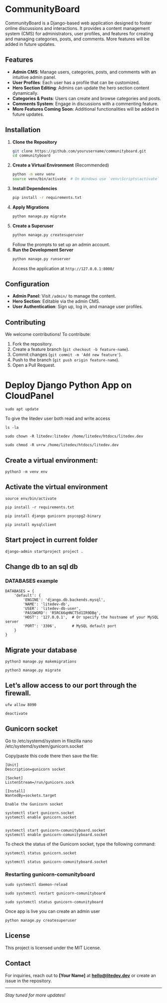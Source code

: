 # CommunityBoard

CommunityBoard is a Django-based web application designed to foster online discussions and interactions. It provides a content management system (CMS) for administrators, user profiles, and features for creating and managing categories, posts, and comments. More features will be added in future updates.

## Features

- **Admin CMS**: Manage users, categories, posts, and comments with an intuitive admin panel.
- **User Profiles**: Each user has a profile that can be customized.
- **Hero Section Editing**: Admins can update the hero section content dynamically.
- **Categories & Posts**: Users can create and browse categories and posts.
- **Comments System**: Engage in discussions with a commenting feature.
- **More Features Coming Soon**: Additional functionalities will be added in future updates.

## Installation

1. **Clone the Repository**
   ```sh
   git clone https://github.com/yourusername/communityboard.git
   cd communityboard
   ```
2. **Create a Virtual Environment** (Recommended)
   ```sh
   python -m venv venv
   source venv/bin/activate  # On Windows use `venv\Scripts\activate`
   ```
3. **Install Dependencies**
   ```sh
   pip install -r requirements.txt
   ```
4. **Apply Migrations**
   ```sh
   python manage.py migrate
   ```
5. **Create a Superuser**
   ```sh
   python manage.py createsuperuser
   ```
   Follow the prompts to set up an admin account.
6. **Run the Development Server**
   ```sh
   python manage.py runserver
   ```
   Access the application at `http://127.0.0.1:8000/`

## Configuration

- **Admin Panel**: Visit `/admin/` to manage the content.
- **Hero Section**: Editable via the admin CMS.
- **User Authentication**: Sign up, log in, and manage user profiles.

## Contributing

We welcome contributions! To contribute:

1. Fork the repository.
2. Create a feature branch (`git checkout -b feature-name`).
3. Commit changes (`git commit -m 'Add new feature'`).
4. Push to the branch (`git push origin feature-name`).
5. Open a Pull Request.



# Deploy Django Python App on CloudPanel

```
sudo apt update
```
To give the litedev user both read and write access 

```
ls -la
```
```
sudo chown -R litedev:litedev /home/litedev/htdocs/litedev.dev
```
```
sudo chmod -R u+rw /home/litedev/htdocs/litedev.dev
```

## Create a virtual environment:

```
python3 -m venv env
```

## Activate the virtual environment

```
source env/bin/activate
```
```
pip install -r requirements.txt
```
```
pip install django gunicorn psycopg2-binary
```
```
pip install mysqlclient
```

## Start project in current folder
```
django-admin startproject project .
```
## Change db to an sql db
### DATABASES example
```
DATABASES = {
    'default': {
        'ENGINE': 'django.db.backends.mysql',
        'NAME': 'litedev-db',
        'USER': 'litedev-db-user',
        'PASSWORD': 'R5RC66qHNCT5d1IR9DBq',
        'HOST': '127.0.0.1',  # Or specify the hostname of your MySQL server
        'PORT': '3306',       # MySQL default port
    }
}

```


## Migrate your database
```
python3 manage.py makemigrations
```
```
python3 manage.py migrate
```
## Let’s allow access to our port through the firewall.
```
ufw allow 8090
```
```
deactivate
```


## Gunicorn socket

Go to /etc/systemd/system in filezilla
nano /etc/systemd/system/gunicorn.socket

Copy/paste this code there then save the file:

	[Unit]
	Description=gunicorn socket

	[Socket]
	ListenStream=/run/gunicorn.sock

	[Install]
	WantedBy=sockets.target

	Enable the Gunicorn socket

	systemctl start gunicorn.socket
	systemctl enable gunicorn.socket


	systemctl start gunicorn-comunityboard.socket
	systemctl enable gunicorn-comunityboard.socket




To check the status of the Gunicorn socket, type the following command:
```
systemctl status gunicorn.socket
```
```
systemctl status gunicorn-comunityboard.socket
```

### Restarting gunicorn-comunityboard
```
sudo systemctl daemon-reload
```
```
sudo systemctl restart gunicorn-comunityboard
```
```
sudo systemctl status gunicorn-comunityboard
```

Once app is live you can create an admin user
```
python manage.py createsuperuser
```



## License

This project is licensed under the MIT License.

## Contact

For inquiries, reach out to **[Your Name]** at **hello@litedev.dev** or create an issue in the repository.

---
_Stay tuned for more updates!_




